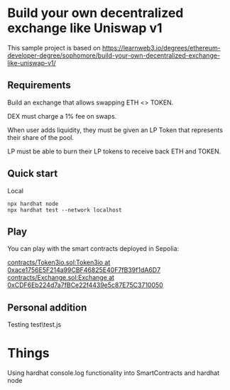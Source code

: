# Build your own decentralized exchange like Uniswap v1

This sample project is based on [https://learnweb3.io/degrees/ethereum-developer-degree/sophomore/build-your-own-decentralized-exchange-like-uniswap-v1/ ](https://learnweb3.io/degrees/ethereum-developer-degree/sophomore/build-your-own-decentralized-exchange-like-uniswap-v1/)

## Requirements

Build an exchange that allows swapping ETH <> TOKEN.

DEX must charge a 1% fee on swaps.

When user adds liquidity, they must be given an LP Token that represents their share of the pool.

LP must be able to burn their LP tokens to receive back ETH and TOKEN.

## Quick start

Local
```
npx hardhat node
npx hardhat test --network localhost 
```

## Play
You can play with the smart contracts deployed in Sepolia:

[contracts/Token3io.sol:Token3io at 0xace1756E5F214a99CBF46825E40F7fB39f1dA6D7](https://sepolia.etherscan.io/address/0xace1756E5F214a99CBF46825E40F7fB39f1dA6D7)
[contracts/Exchange.sol:Exchange at 0xCDF6Eb224d7a7fBCe22f4439e5c87E75C3710050](https://sepolia.etherscan.io/address/0xCDF6Eb224d7a7fBCe22f4439e5c87E75C3710050)

## Personal addition

Testing test\test.js

# Things

Using hardhat console.log functionality into SmartContracts and hardhat node
